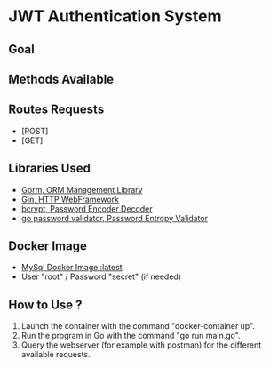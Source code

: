 # JWT Authentication System
## Goal

## Methods Available

## Routes Requests
- [POST]
- [GET]

## Libraries Used
- [Gorm, ORM Management Library](https://gorm.io/index.html)
- [Gin, HTTP WebFramework](https://github.com/gin-gonic/gin)
- [bcrypt, Password Encoder Decoder](https://pkg.go.dev/golang.org/x/crypto/bcrypt)
- [go password validator, Password Entropy Validator](https://github.com/wagslane/go-password-validator)

## Docker Image
- [MySql Docker Image :latest](https://hub.docker.com/_/mysql)
- User "root" / Password "secret" (if needed)

## How to Use ?
1. Launch the container with the command "docker-container up". 
2. Run the program in Go with the command "go run main.go". 
3. Query the webserver (for example with postman) for the different available requests.